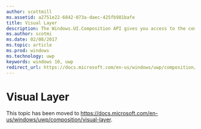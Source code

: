 ```yaml
---
author: scottmill
ms.assetid: a2751e22-6842-073a-daec-425fb981bafe
title: Visual Layer
description: The Windows.UI.Composition API gives you access to the composition layer between the framework layer (XAML), and the graphics layer (DirectX).
ms.author: scotmi
ms.date: 02/08/2017
ms.topic: article
ms.prod: windows
ms.technology: uwp
keywords: windows 10, uwp
redirect_url: https://docs.microsoft.com/en-us/windows/uwp/composition/visual-layer
---
```

# Visual Layer

This topic has been moved to https://docs.microsoft.com/en-us/windows/uwp/composition/visual-layer.